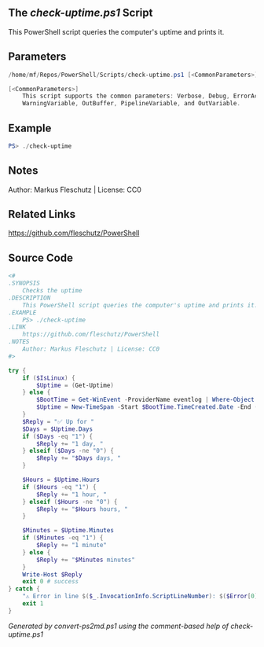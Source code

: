 ## The *check-uptime.ps1* Script

This PowerShell script queries the computer's uptime and prints it.

## Parameters
```powershell
/home/mf/Repos/PowerShell/Scripts/check-uptime.ps1 [<CommonParameters>]

[<CommonParameters>]
    This script supports the common parameters: Verbose, Debug, ErrorAction, ErrorVariable, WarningAction, 
    WarningVariable, OutBuffer, PipelineVariable, and OutVariable.
```

## Example
```powershell
PS> ./check-uptime

```

## Notes
Author: Markus Fleschutz | License: CC0

## Related Links
https://github.com/fleschutz/PowerShell

## Source Code
```powershell
<#
.SYNOPSIS
	Checks the uptime 
.DESCRIPTION
	This PowerShell script queries the computer's uptime and prints it.
.EXAMPLE
	PS> ./check-uptime
.LINK
	https://github.com/fleschutz/PowerShell
.NOTES
	Author: Markus Fleschutz | License: CC0
#>

try {
	if ($IsLinux) {
		$Uptime = (Get-Uptime)
	} else {
		$BootTime = Get-WinEvent -ProviderName eventlog | Where-Object {$_.Id -eq 6005} | Select-Object TimeCreated -First 1 
		$Uptime = New-TimeSpan -Start $BootTime.TimeCreated.Date -End (Get-Date)
	}
	$Reply = "✅ Up for "
	$Days = $Uptime.Days
	if ($Days -eq "1") {
		$Reply += "1 day, "
	} elseif ($Days -ne "0") {
		$Reply += "$Days days, "
	}

	$Hours = $Uptime.Hours
	if ($Hours -eq "1") {
		$Reply += "1 hour, "
	} elseif ($Hours -ne "0") {
		$Reply += "$Hours hours, "
	}

	$Minutes = $Uptime.Minutes 
	if ($Minutes -eq "1") {
		$Reply += "1 minute"
	} else {
		$Reply += "$Minutes minutes"
	}
	Write-Host $Reply
	exit 0 # success
} catch {
	"⚠️ Error in line $($_.InvocationInfo.ScriptLineNumber): $($Error[0])"
	exit 1
}
```

*Generated by convert-ps2md.ps1 using the comment-based help of check-uptime.ps1*

